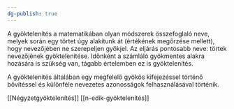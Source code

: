 ```yaml
---
dg-publish: true
---
```

A gyöktelenítés a matematikában olyan módszerek összefoglaló neve, melyek során egy törtet úgy alakítunk át (értékének megőrzése mellett), hogy nevezőjében ne szerepeljen gyökjel. Az eljárás pontosabb neve: törtek nevezőjének gyöktelenítése. Időnként a számláló gyökmentes alakra hozására is szükség van, tágabb értelemben ez is gyöktelenítés.

A gyöktelenítés általában egy megfelelő gyökös kifejezéssel történő bővítéssel és különféle nevezetes azonosságok felhasználásával történik.

[[Négyzetgyöktelenítés]]
[[n-edik-gyöktelenítés]]